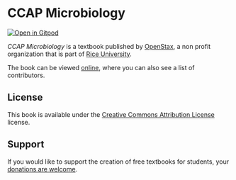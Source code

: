 # CCAP Microbiology

[![Open in Gitpod](https://gitpod.io/button/open-in-gitpod.svg)](https://gitpod.io/from-referrer/)

_CCAP Microbiology_ is a textbook published by [OpenStax](https://openstax.org/), a non profit organization that is part of [Rice University](https://www.rice.edu/).

The book can be viewed [online](https://github.com/cnx-user-books/cnxbook-ccap-microbiology/releases/latest), where you can also see a list of contributors.

## License
This book is available under the [Creative Commons Attribution License](./LICENSE) license.

## Support
If you would like to support the creation of free textbooks for students, your [donations are welcome](https://riceconnect.rice.edu/donation/support-openstax-banner).
